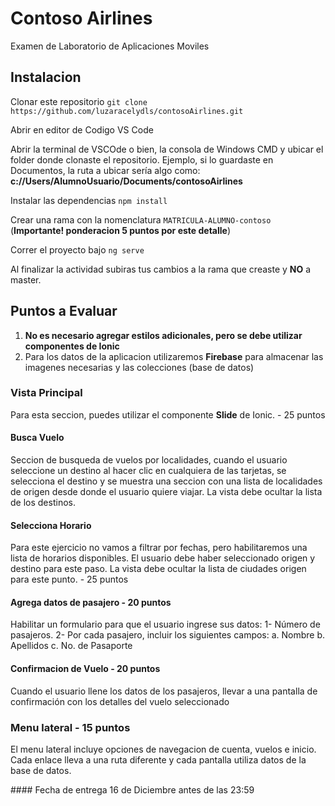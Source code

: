 # Contoso Airlines
Examen de Laboratorio de Aplicaciones Moviles

## Instalacion
Clonar este repositorio `git clone https://github.com/luzaracelydls/contosoAirlines.git`

Abrir en editor de Codigo VS Code

Abrir la terminal de VSCOde o bien, la consola de Windows CMD y ubicar el folder donde clonaste el repositorio. Ejemplo, si lo guardaste en Documentos, la ruta a ubicar sería algo como: **c://Users/AlumnoUsuario/Documents/contosoAirlines**

Instalar las dependencias `npm install`

Crear una rama con la nomenclatura `MATRICULA-ALUMNO-contoso` (**Importante! ponderacion 5 puntos por este detalle**)

Correr el proyecto bajo `ng serve`

Al finalizar la actividad subiras tus cambios a la rama que creaste y **NO** a master.

## Puntos a Evaluar

1. **No es necesario agregar estilos adicionales, pero se debe utilizar componentes de Ionic**
2. Para los datos de la aplicacion utilizaremos **Firebase** para almacenar las imagenes necesarias y las colecciones (base de datos)

### Vista Principal
Para esta seccion, puedes utilizar el componente **Slide** de Ionic. - 25 puntos 
#### Busca Vuelo
Seccion de busqueda de vuelos por localidades, cuando el usuario seleccione un destino al hacer clic en cualquiera de las tarjetas, se selecciona el destino y se muestra una seccion con una lista de localidades de origen desde donde el usuario quiere viajar. La vista debe ocultar la lista de los destinos.


#### Selecciona Horario
Para este ejercicio no vamos a filtrar por fechas, pero habilitaremos una lista de horarios disponibles. El usuario debe haber seleccionado origen y destino para este paso. La vista debe ocultar la lista de ciudades origen para este punto. - 25 puntos

#### Agrega datos de pasajero - 20 puntos 
Habilitar un formulario para que el usuario ingrese sus datos:
1- Número de pasajeros.
2- Por cada pasajero, incluir los siguientes campos:
a. Nombre
b. Apellidos
c. No. de Pasaporte

#### Confirmacion de Vuelo - 20 puntos
Cuando el usuario llene los datos de los pasajeros, llevar a una pantalla de confirmación con los detalles del vuelo seleccionado

### Menu lateral - 15 puntos 
El menu lateral incluye opciones de navegacion de cuenta, vuelos e inicio. Cada enlace lleva a una ruta diferente y cada pantalla utiliza datos de la base de datos.

#### Fecha de entrega
16 de Diciembre antes de las 23:59